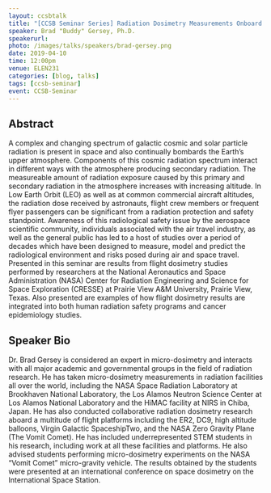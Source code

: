 ```yaml
---
layout: ccsbtalk
title: "[CCSB Seminar Series] Radiation Dosimetry Measurements Onboard Air and Space Craft for Human Safety Programs and Cancer Epidemiology Studies"
speaker: Brad "Buddy" Gersey, Ph.D.
speakerurl: 
photo: /images/talks/speakers/brad-gersey.png
date: 2019-04-10
time: 12:00pm
venue: ELEN231
categories: [blog, talks]
tags: [ccsb-seminar]
event: CCSB-Seminar
---
```


## Abstract

A complex and changing spectrum of galactic cosmic and solar particle radiation is present in space and also continually bombards the Earth’s upper atmosphere. Components of this cosmic radiation spectrum interact in different ways with the atmosphere producing secondary radiation. The measureable amount of radiation exposure caused by this primary and secondary radiation in the atmosphere increases with increasing altitude. In Low Earth Orbit (LEO) as well as at common commercial aircraft altitudes, the radiation dose received by astronauts, flight crew members or frequent flyer passengers can be significant from a radiation protection and safety standpoint. Awareness of this radiological safety issue by the aerospace scientific community, individuals associated with the air travel industry, as well as the general public has led to a host of studies over a period of decades which have been designed to measure, model and predict the radiological environment and risks posed during air and space travel. Presented in this seminar are results from flight dosimetry studies performed by researchers at the National Aeronautics and Space Administration (NASA) Center for Radiation Engineering and Science for Space Exploration (CRESSE) at Prairie View A&M University, Prairie View, Texas. Also presented are examples of how flight dosimetry results are integrated into both human radiation safety programs and cancer epidemiology studies.  



## Speaker Bio

Dr. Brad Gersey is considered an expert in micro-dosimetry and interacts with all major academic and governmental groups in the field of radiation research. He has taken micro-dosimetry measurements in radiation facilities all over the world, including the NASA Space Radiation Laboratory at Brookhaven National Laboratory, the Los Alamos Neutron Science Center at Los Alamos National Laboratory and the HiMAC facility at NIRS in Chiba, Japan. He has also conducted collaborative radiation dosimetry research aboard a multitude of flight platforms including the ER2, DC9, high altitude balloons, Virgin Galactic SpaceshipTwo, and the NASA Zero Gravity Plane (The Vomit Comet).  He has included underrepresented STEM students in his research, including work at all these facilities and platforms.  He also advised students performing micro-dosimetry experiments on the NASA “Vomit Comet” micro-gravity vehicle.  The results obtained by the students were presented at an international conference on space dosimetry on the International Space Station. 



